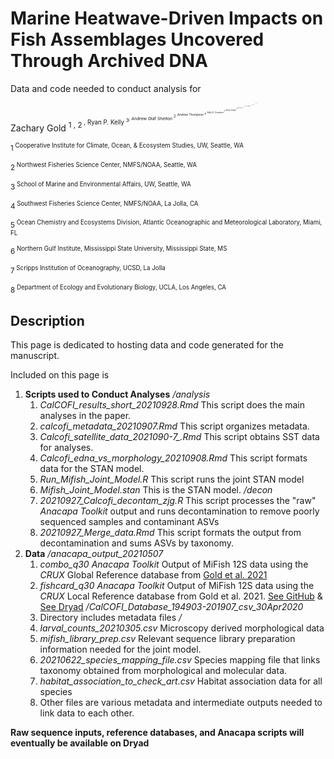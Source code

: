 # Marine Heatwave-Driven Impacts on Fish Assemblages Uncovered Through Archived DNA

Data and code needed to conduct analysis for


Zachary Gold <sup>1 , 2<sup> , Ryan P. Kelly <sup>3<sup>, Andrew Olaf Shelton <sup>2<sup>, Andrew Thompson <sup>4<sup>, Kelly D. Goodwin <sup>5<sup>, Ramon Gallego <sup>2<sup>, Kim Parsons <sup>2<sup>, Luke R. Thompson <sup>5 , 6<sup>,  Dovi Kacev <sup>7<sup>, Paul H. Barber <sup>8<sup>

<sup>1<sup> Cooperative Institute for Climate, Ocean, & Ecosystem Studies, UW, Seattle, WA

<sup>2<sup> Northwest Fisheries Science Center, NMFS/NOAA, Seattle, WA

<sup>3<sup> School of Marine and Environmental Affairs, UW, Seattle, WA

<sup>4<sup> Southwest Fisheries Science Center, NMFS/NOAA, La Jolla, CA

<sup>5<sup> Ocean Chemistry and Ecosystems Division, Atlantic Oceanographic and Meteorological Laboratory, Miami, FL

<sup>6<sup> Northern Gulf Institute, Mississippi State University, Mississippi State, MS

<sup>7<sup> Scripps Institution of Oceanography, UCSD, La Jolla

<sup>8<sup> Department of Ecology and Evolutionary Biology, UCLA, Los Angeles, CA

## Description
This page is dedicated to hosting data and code generated for the manuscript.

Included on this page is
1. **Scripts used to Conduct Analyses**
    */analysis*
      1. *CalCOFI_results_short_20210928.Rmd* This script does the main analyses in the paper.
      2. *calcofi_metadata_20210907.Rmd* This script organizes metadata.
      3. *Calcofi_satellite_data_2021090-7_.Rmd* This script obtains SST data for analyses.
      4. *Calcofi_edna_vs_morphology_20210908.Rmd* This script formats data for the STAN model.
      5. *Run_Mifish_Joint_Model.R* This script runs the joint STAN model
      6. *Mifish_Joint_Model.stan* This is the STAN model.
    */decon*
      1. *20210927_Calcofi_decontam_zjg.R* This script processes the "raw" *Anacapa Toolkit* output and runs decontamination to remove poorly sequenced samples and contaminant ASVs
      2. *20210927_Merge_data.Rmd* This script formats the output from decontamination and sums ASVs by taxonomy.
2. **Data**
  */anacapa_output_20210507*
    1. *combo_q30* *Anacapa Toolkit* Output of MiFish 12S data using the *CRUX* Global Reference database from [Gold et al. 2021](https://onlinelibrary.wiley.com/doi/epdf/10.1111/1755-0998.13450)
    2. *fishcard_q30* *Anacapa Toolkit* Output of MiFish 12S data using the *CRUX* Local Reference database from Gold et al. 2021. [See GitHub](https://github.com/zjgold/FishCARD) & [See Dryad](https://doi.org/10.5068/D1H963)
  */CalCOFI_Database_194903-201907_csv_30Apr2020*
    1. Directory includes metadata files
  */*
    1. *larval_counts_20210305.csv* Microscopy derived morphological data
    2. *mifish_library_prep.csv* Relevant sequence library preparation information needed for the joint model.
    3. *20210622_species_mapping_file.csv* Species mapping file that links taxonomy obtained from morphological and molecular data.
    4. *habitat_association_to_check_art.csv* Habitat association data for all species
    5. Other files are various metadata and intermediate outputs needed to link data to each other.


**Raw sequence inputs, reference databases, and Anacapa scripts  will eventually be  available on Dryad**
